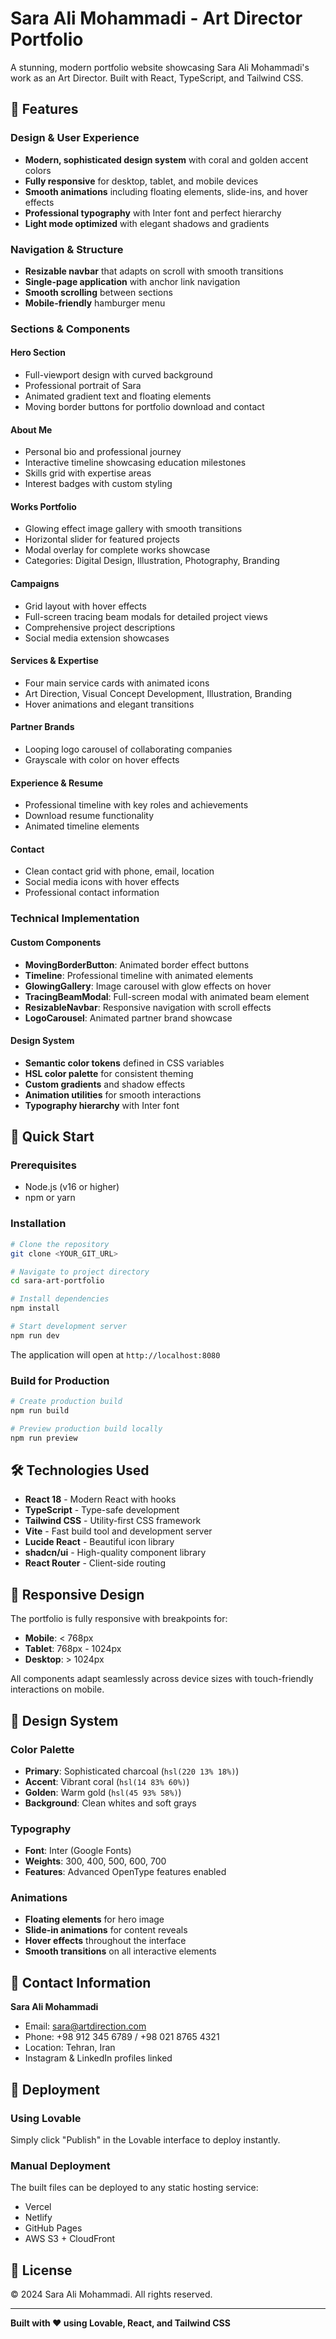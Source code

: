 # Sara Ali Mohammadi - Art Director Portfolio

A stunning, modern portfolio website showcasing Sara Ali Mohammadi's work as an Art Director. Built with React, TypeScript, and Tailwind CSS.

## 🌟 Features

### Design & User Experience
- **Modern, sophisticated design system** with coral and golden accent colors
- **Fully responsive** for desktop, tablet, and mobile devices
- **Smooth animations** including floating elements, slide-ins, and hover effects
- **Professional typography** with Inter font and perfect hierarchy
- **Light mode optimized** with elegant shadows and gradients

### Navigation & Structure
- **Resizable navbar** that adapts on scroll with smooth transitions
- **Single-page application** with anchor link navigation
- **Smooth scrolling** between sections
- **Mobile-friendly** hamburger menu

### Sections & Components

#### Hero Section
- Full-viewport design with curved background
- Professional portrait of Sara
- Animated gradient text and floating elements
- Moving border buttons for portfolio download and contact

#### About Me
- Personal bio and professional journey
- Interactive timeline showcasing education milestones
- Skills grid with expertise areas
- Interest badges with custom styling

#### Works Portfolio
- Glowing effect image gallery with smooth transitions
- Horizontal slider for featured projects
- Modal overlay for complete works showcase
- Categories: Digital Design, Illustration, Photography, Branding

#### Campaigns
- Grid layout with hover effects
- Full-screen tracing beam modals for detailed project views
- Comprehensive project descriptions
- Social media extension showcases

#### Services & Expertise
- Four main service cards with animated icons
- Art Direction, Visual Concept Development, Illustration, Branding
- Hover animations and elegant transitions

#### Partner Brands
- Looping logo carousel of collaborating companies
- Grayscale with color on hover effects

#### Experience & Resume
- Professional timeline with key roles and achievements
- Download resume functionality
- Animated timeline elements

#### Contact
- Clean contact grid with phone, email, location
- Social media icons with hover effects
- Professional contact information

### Technical Implementation

#### Custom Components
- **MovingBorderButton**: Animated border effect buttons
- **Timeline**: Professional timeline with animated elements
- **GlowingGallery**: Image carousel with glow effects on hover
- **TracingBeamModal**: Full-screen modal with animated beam element
- **ResizableNavbar**: Responsive navigation with scroll effects
- **LogoCarousel**: Animated partner brand showcase

#### Design System
- **Semantic color tokens** defined in CSS variables
- **HSL color palette** for consistent theming
- **Custom gradients** and shadow effects
- **Animation utilities** for smooth interactions
- **Typography hierarchy** with Inter font

## 🚀 Quick Start

### Prerequisites
- Node.js (v16 or higher)
- npm or yarn

### Installation

```bash
# Clone the repository
git clone <YOUR_GIT_URL>

# Navigate to project directory
cd sara-art-portfolio

# Install dependencies
npm install

# Start development server
npm run dev
```

The application will open at `http://localhost:8080`

### Build for Production

```bash
# Create production build
npm run build

# Preview production build locally
npm run preview
```

## 🛠 Technologies Used

- **React 18** - Modern React with hooks
- **TypeScript** - Type-safe development
- **Tailwind CSS** - Utility-first CSS framework
- **Vite** - Fast build tool and development server
- **Lucide React** - Beautiful icon library
- **shadcn/ui** - High-quality component library
- **React Router** - Client-side routing

## 📱 Responsive Design

The portfolio is fully responsive with breakpoints for:
- **Mobile**: < 768px
- **Tablet**: 768px - 1024px  
- **Desktop**: > 1024px

All components adapt seamlessly across device sizes with touch-friendly interactions on mobile.

## 🎨 Design System

### Color Palette
- **Primary**: Sophisticated charcoal (`hsl(220 13% 18%)`)
- **Accent**: Vibrant coral (`hsl(14 83% 60%)`)
- **Golden**: Warm gold (`hsl(45 93% 58%)`)
- **Background**: Clean whites and soft grays

### Typography
- **Font**: Inter (Google Fonts)
- **Weights**: 300, 400, 500, 600, 700
- **Features**: Advanced OpenType features enabled

### Animations
- **Floating elements** for hero image
- **Slide-in animations** for content reveals
- **Hover effects** throughout the interface
- **Smooth transitions** on all interactive elements

## 📧 Contact Information

**Sara Ali Mohammadi**
- Email: sara@artdirection.com
- Phone: +98 912 345 6789 / +98 021 8765 4321
- Location: Tehran, Iran
- Instagram & LinkedIn profiles linked

## 🚀 Deployment

### Using Lovable
Simply click "Publish" in the Lovable interface to deploy instantly.

### Manual Deployment
The built files can be deployed to any static hosting service:
- Vercel
- Netlify
- GitHub Pages
- AWS S3 + CloudFront

## 📄 License

© 2024 Sara Ali Mohammadi. All rights reserved.

---

**Built with ❤️ using Lovable, React, and Tailwind CSS**
